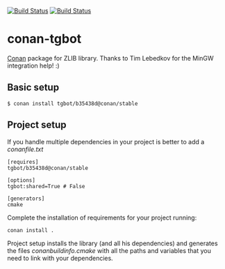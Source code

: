[![Build Status](https://travis-ci.org/jgsogo/conan-tgbot.svg)](https://travis-ci.org/jgsogo/conan-tgbot)
[![Build Status](https://ci.appveyor.com/api/projects/status/github/jgsogo/conan-tgbot)](https://ci.appveyor.com/project/jgsogo/conan-tgbot)


# conan-tgbot


[Conan](https://bintray.com/conan-community/conan/tgbot%3Aconan) package for ZLIB library. Thanks to Tim Lebedkov for the MinGW integration help! :)


## Basic setup

    $ conan install tgbot/b35438d@conan/stable
    
## Project setup

If you handle multiple dependencies in your project is better to add a *conanfile.txt*
    
    [requires]
    tgbot/b35438d@conan/stable

    [options]
    tgbot:shared=True # False
    
    [generators]
    cmake

Complete the installation of requirements for your project running:</small></span>

    conan install . 

Project setup installs the library (and all his dependencies) and generates the files *conanbuildinfo.cmake* with all the 
paths and variables that you need to link with your dependencies.
